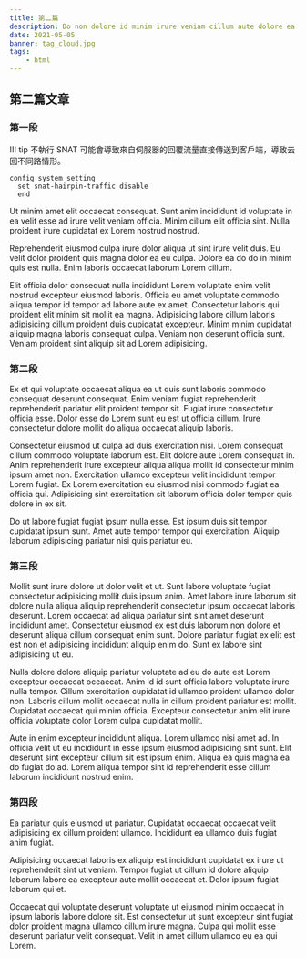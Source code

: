 ```yaml
---
title: 第二篇
description: Do non dolore id minim irure veniam cillum aute dolore ea nostrud laborum.
date: 2021-05-05
banner: tag_cloud.jpg
tags:
    - html
---
```


## 第二篇文章

### 第一段

!!! tip
    不執行 SNAT 可能會導致來自伺服器的回覆流量直接傳送到客戶端，導致去回不同路情形。

```shell linenums="1"
config system setting
  set snat-hairpin-traffic disable
  end
```

Ut minim amet elit occaecat consequat. Sunt anim incididunt id voluptate in ea velit esse ad irure velit veniam officia. Minim cillum elit officia sint. Nulla proident irure cupidatat ex Lorem nostrud nostrud.

Reprehenderit eiusmod culpa irure dolor aliqua ut sint irure velit duis. Eu velit dolor proident quis magna dolor ea eu culpa. Dolore ea do do in minim quis est nulla. Enim laboris occaecat laborum Lorem cillum.

Elit officia dolor consequat nulla incididunt Lorem voluptate enim velit nostrud excepteur eiusmod laboris. Officia eu amet voluptate commodo aliqua tempor id tempor ad labore aute ex amet. Consectetur laboris qui proident elit minim sit mollit ea magna. Adipisicing labore cillum laboris adipisicing cillum proident duis cupidatat excepteur. Minim minim cupidatat aliquip magna laboris consequat culpa. Veniam non deserunt officia sunt. Veniam proident sint aliquip sit ad Lorem adipisicing.

### 第二段

Ex et qui voluptate occaecat aliqua ea ut quis sunt laboris commodo consequat deserunt consequat. Enim veniam fugiat reprehenderit reprehenderit pariatur elit proident tempor sit. Fugiat irure consectetur officia esse. Dolor esse do Lorem sunt eu est ut officia cillum. Irure consectetur dolore mollit do aliqua occaecat aliquip laboris.

Consectetur eiusmod ut culpa ad duis exercitation nisi. Lorem consequat cillum commodo voluptate laborum est. Elit dolore aute Lorem consequat in. Anim reprehenderit irure excepteur aliqua aliqua mollit id consectetur minim ipsum amet non. Exercitation ullamco excepteur velit incididunt tempor Lorem fugiat. Ex Lorem exercitation eu eiusmod nisi commodo fugiat ea officia qui. Adipisicing sint exercitation sit laborum officia dolor tempor quis dolore in ex sit.

Do ut labore fugiat fugiat ipsum nulla esse. Est ipsum duis sit tempor cupidatat ipsum sunt. Amet aute tempor tempor qui exercitation. Aliquip laborum adipisicing pariatur nisi quis pariatur eu.

### 第三段

Mollit sunt irure dolore ut dolor velit et ut. Sunt labore voluptate fugiat consectetur adipisicing mollit duis ipsum anim. Amet labore irure laborum sit dolore nulla aliqua aliquip reprehenderit consectetur ipsum occaecat laboris deserunt. Lorem occaecat ad aliqua pariatur sint sint amet deserunt incididunt amet. Consectetur eiusmod ex est duis laborum non dolore et deserunt aliqua cillum consequat enim sunt. Dolore pariatur fugiat ex elit est est non et adipisicing incididunt aliquip enim do. Sunt ex labore sint adipisicing ut eu.

Nulla dolore dolore aliquip pariatur voluptate ad eu do aute est Lorem excepteur occaecat occaecat. Anim id id sunt officia labore voluptate irure nulla tempor. Cillum exercitation cupidatat id ullamco proident ullamco dolor non. Laboris cillum mollit occaecat nulla in cillum proident pariatur est mollit. Cupidatat occaecat qui minim officia. Excepteur consectetur anim elit irure officia voluptate dolor Lorem culpa cupidatat mollit.

Aute in enim excepteur incididunt aliqua. Lorem ullamco nisi amet ad. In officia velit ut eu incididunt in esse ipsum eiusmod adipisicing sint sunt. Elit deserunt sint excepteur cillum sit est ipsum enim. Aliqua ea quis magna ea do fugiat do ad. Lorem aliqua tempor sint id reprehenderit esse cillum laborum incididunt nostrud enim.

### 第四段

Ea pariatur quis eiusmod ut pariatur. Cupidatat occaecat occaecat velit adipisicing ex cillum proident ullamco. Incididunt ea ullamco duis fugiat anim fugiat.

Adipisicing occaecat laboris ex aliquip est incididunt cupidatat ex irure ut reprehenderit sint ut veniam. Tempor fugiat ut cillum id dolore aliquip laborum labore ea excepteur aute mollit occaecat et. Dolor ipsum fugiat laborum qui et.

Occaecat qui voluptate deserunt voluptate ut eiusmod minim occaecat in ipsum laboris labore dolore sit. Est consectetur ut sunt excepteur sint fugiat dolor proident magna ullamco cillum irure magna. Culpa qui mollit esse deserunt pariatur velit consequat. Velit in amet cillum ullamco eu ea qui Lorem.
